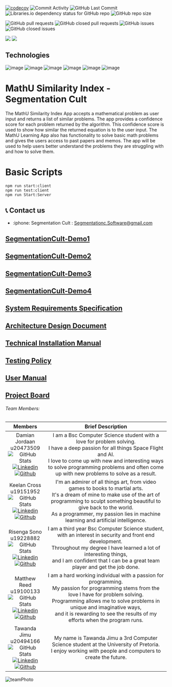 [![codecov](https://codecov.io/gh/COS301-SE-2022/MathU-Similarity-Index/branch/develop/graph/badge.svg?token=B9PQXE65KX)](https://codecov.io/gh/COS301-SE-2022/MathU-Similarity-Index)
<img alt="Commit Activity" src="https://img.shields.io/github/commit-activity/w/COS301-SE-2022/MathU-Similarity-Index?color=green">
<img alt="GitHub Last Commit" src="https://img.shields.io/github/last-commit/COS301-SE-2022/MathU-Similarity-Index?color=green">
<img alt="Libraries.io dependency status for GitHub repo" src="https://img.shields.io/librariesio/github/COS301-SE-2022/MathU-Similarity-Index">
<img alt="GitHub repo size" src="https://img.shields.io/github/repo-size/COS301-SE-2022/MathU-Similarity-Index">

<img alt="GitHub pull requests" src="https://img.shields.io/github/issues-pr/COS301-SE-2022/MathU-Similarity-Index"> <img alt="GitHub closed pull requests" src="https://img.shields.io/github/issues-pr-closed/COS301-SE-2022/MathU-Similarity-Index"> <img alt="GitHub issues" src="https://img.shields.io/github/issues/COS301-SE-2022/MathU-Similarity-Index"> <img alt="GitHub closed issues" src="https://img.shields.io/github/issues-closed/COS301-SE-2022/MathU-Similarity-Index">

[![](https://github.com/COS301-SE-2022/MathU-Similarity-Index/actions/workflows/Flutter-Web-CI.yml/badge.svg)](https://github.com/COS301-SE-2022/MathU-Similarity-Index/actions/workflows/Flutter-Web-CI.yml)
[![](https://github.com/COS301-SE-2022/MathU-Similarity-Index/actions/workflows/Flutter-Android-CI.yml/badge.svg)](https://github.com/COS301-SE-2022/MathU-Similarity-Index/actions/workflows/Flutter-Android-CI.yml)

## Technologies
![image](https://img.shields.io/badge/Dart-0175C2?style=for-the-badge&logo=dart&logoColor=white)
![image](https://img.shields.io/badge/Flutter-02569B?style=for-the-badge&logo=flutter&logoColor=white)
![image](https://img.shields.io/badge/GraphQl-E10098?style=for-the-badge&logo=graphql&logoColor=white)
![image](https://img.shields.io/badge/sqlite-%2307405e.svg?style=for-the-badge&logo=sqlite&logoColor=white)
![image](https://img.shields.io/badge/python-3670A0?style=for-the-badge&logo=python&logoColor=ffdd54)
![image](https://img.shields.io/badge/flask-%23000.svg?style=for-the-badge&logo=flask&logoColor=white)

# MathU Similarity Index - Segmentation Cult

The MathU Similarity Index App accepts a mathematical problem as user input and returns a list of similar problems. The app provides a confidence score for each problem returned by the algorithm. This confidence score is used to show how similar the returned equation is to the user input. The MathU Learning App also has functionality to solve basic math problems and gives the users access to past papers and memos. The app will be used to help users better understand the problems they are struggling with and how to solve them.

# Basic Scripts
```
npm run start:client
npm run test:client
npm run Start:Server
```


## :telephone_receiver: Contact us

  <ul>
     <li> :iphone: Segmentation Cult : <a href='SegmentationC.Software@gmail.com'> Segmentationc.Software@gmail.com</a></li>
     <!-- <li> :iphone: Client Email: <a href='Dian@Mathu.co.za </a></li> -->
     <!-- <li> :iphone: University of Pretoria COS301 Module Co-Ordinator Email <a href='mailto:stacey.baror@cs.up.ac.za'> stacey.baror@cs.up.ac.za </a></li> -->
  </ul>





## [SegmentationCult-Demo1](https://drive.google.com/file/d/1sXZLUkqVLOKIS4OGDNYns8BUl42XvN0W/view?usp=sharing)

## [SegmentationCult-Demo2](https://drive.google.com/file/d/1robHEq47m7LyFEeuufbtMvINL8Qoefef/view?usp=sharing)

## [SegmentationCult-Demo3](https://drive.google.com/drive/folders/1tWdjoALg3LxedpgBA3tkMoLXyEB7CeqD?usp=sharing)

## [SegmentationCult-Demo4](https://drive.google.com/file/d/1yN_QWnFyYcFSBnboLs1pbX5Nvv_xskiC/view?usp=sharing)

## [System Requirements Specification](https://github.com/COS301-SE-2022/MathU-Similarity-Index/wiki/System-Requirements-Specification)

## [Architecture Design Document](https://drive.google.com/file/d/1h-LoHw3j68gOhQP9KhXW2RXH8TpppUWP/view?usp=sharing)

## [Technical Installation Manual](https://drive.google.com/file/d/1ervDMO8SGAOF8QaI7K5-A978SbYgii7-/view?usp=sharing)

## [Testing Policy](https://drive.google.com/file/d/1G1hICwtnI6_c5YyrDBJRh5K2NwJgbQeG/view?usp=sharing)

## [User Manual](https://drive.google.com/file/d/1enHA9sLaFsxL1BB3OVcVqIR5BT29tp-3/view?usp=sharing)


## [Project Board](https://github.com/COS301-SE-2022/MathU-Similarity-Index/projects/1)



###### Team Members:

| Members | Brief Description |
| ------------- | ------------- |
| <div align="center">Damian Jordaan <br> u20473509 <br> ![GitHub Stats](https://github-readme-stats.vercel.app/api?username=DamianJordaan&theme=radical) <br>[![Linkedin](https://img.shields.io/badge/LinkedIn-0077B5?style=for-the-badge&logo=linkedin&logoColor=white "Linkedin")](https://www.linkedin.com/in/damian-jordaan-748485181/) [![Github](https://img.shields.io/badge/GitHub-100000?style=for-the-badge&logo=github&logoColor=white "Github")](https://github.com/DamianJordaan)</div>  | <div align="center">I am a Bsc Computer Science student with a love for problem solving.<br>I have a deep passion for all things Space Flight and AI.<br>I love to come up with new and interesting ways to solve programming problems and often come up with new problems to solve as a result.</div>  |
| <div align="center">Keelan Cross <br> u19151952 <br> ![GitHub Stats](https://github-readme-stats.vercel.app/api?username=evilcomrade&theme=radical) <br>[![Linkedin](https://img.shields.io/badge/LinkedIn-0077B5?style=for-the-badge&logo=linkedin&logoColor=white "Linkedin")](https://www.linkedin.com/in/keelan-cross-a456bb202/) [![Github](https://img.shields.io/badge/GitHub-100000?style=for-the-badge&logo=github&logoColor=white "Github")](https://github.com/evilcomrade)</div>  | <div align="center">I'm an admirer of all things art, from video games to books to martial arts. <br> It's a dream of mine to make use of the art of programming to sculpt something beautiful to give back to the world. <br> As a programmer, my passion lies in machine learning and artificial intelligence.</div>  |
| <div align="center">Risenga Sono <br> u19228882 <br> ![GitHub Stats](https://github-readme-stats.vercel.app/api?username=SengiSliko&theme=radical) <br>[![Linkedin](https://img.shields.io/badge/LinkedIn-0077B5?style=for-the-badge&logo=linkedin&logoColor=white "Linkedin")](https://www.linkedin.com/in/risenga-sono-900855238) [![Github](https://img.shields.io/badge/GitHub-100000?style=for-the-badge&logo=github&logoColor=white "Github")](https://github.com/SengiSliko)</div>  | <div align="center">I am a third year Bsc Computer Science student,<br>with an interest in security and front end development.<br>Throughout my degree I have learned a lot of interesting things,<br>and I am confident that I can be a great team player and get the job done.</div>  |
| <div align="center">Matthew Reed <br> u19100133 <br> ![GitHub Stats](https://github-readme-stats.vercel.app/api?username=MattReed-ZA&theme=radical) <br>[![Linkedin](https://img.shields.io/badge/LinkedIn-0077B5?style=for-the-badge&logo=linkedin&logoColor=white "Linkedin")](https://www.linkedin.com/in/matthew-reed-534945211/) [![Github](https://img.shields.io/badge/GitHub-100000?style=for-the-badge&logo=github&logoColor=white "Github")](https://github.com/MattReed-ZA)</div>  | <div align="center">I am a hard working individual with a passion for programming.<br>My passion for programming stems from the love I have for problem solving.<br>Programming allows me to solve problems in unique and imaginative ways,<br> and it is rewarding to see the results of my efforts when the program runs.</div>  |
| <div align="center">Tawanda Jimu <br> u20494166 <br> ![GitHub Stats](https://github-readme-stats.vercel.app/api?username=TAWANDA-CODER&theme=radical) <br>[![Linkedin](https://img.shields.io/badge/LinkedIn-0077B5?style=for-the-badge&logo=linkedin&logoColor=white "Linkedin")](https://www.linkedin.com/in/tawanda-jimu-403b0b154) [![Github](https://img.shields.io/badge/GitHub-100000?style=for-the-badge&logo=github&logoColor=white "Github")](https://github.com/TAWANDA-CODER)</div>  | <div align="center">My name is Tawanda Jimu a 3rd Computer Science student at the University of Pretoria.<br>I enjoy working with people and computers to create the future.</div>  |

![teamPhoto](https://db5pap001files.storage.live.com/y4mn7ayd0o6JEHg1P4WXf3_0ZJycNnbY5PICOhlWgrjjr9jLYZUQ0mAwywPwbQuM0hO8DCykGybaFQPDFS80aiZHr76RtGdKeHtG-dYwl4ueuyEXdGgEujYrDBMHZvqkMp_7tAxDQy_oe07zbAimih1nIdZuxRlIDtHpIlb_y1kL8WZputLoOpiiA8twAqtBvvB?width=4032&height=3024&cropmode=none)
